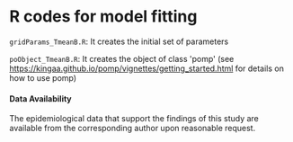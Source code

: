 # R codes for model fitting

`gridParams_TmeanB.R`: It creates the initial set of parameters

`poObject_TmeanB.R`: It creates the object of class 'pomp' (see https://kingaa.github.io/pomp/vignettes/getting_started.html for details on how to use pomp)


#### Data Availability
The epidemiological data that support the findings of this study are available from the corresponding author upon reasonable request.
